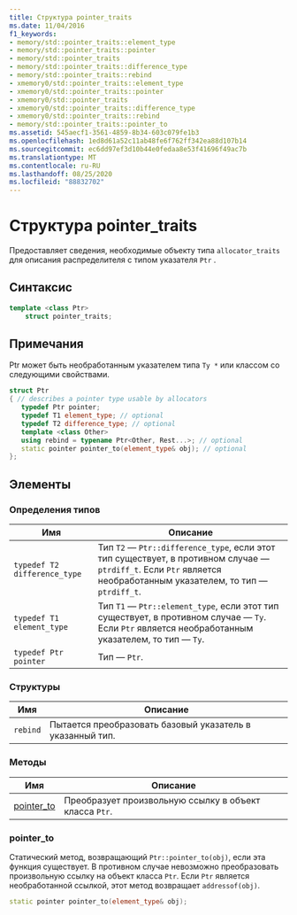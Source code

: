 ```yaml
---
title: Структура pointer_traits
ms.date: 11/04/2016
f1_keywords:
- memory/std::pointer_traits::element_type
- memory/std::pointer_traits::pointer
- memory/std::pointer_traits
- memory/std::pointer_traits::difference_type
- memory/std::pointer_traits::rebind
- xmemory0/std::pointer_traits::element_type
- xmemory0/std::pointer_traits::pointer
- xmemory0/std::pointer_traits
- xmemory0/std::pointer_traits::difference_type
- xmemory0/std::pointer_traits::rebind
- memory/std::pointer_traits::pointer_to
ms.assetid: 545aecf1-3561-4859-8b34-603c079fe1b3
ms.openlocfilehash: 1ed8d61a52c11ab48fe6f762ff342ea88d107b14
ms.sourcegitcommit: ec6dd97ef3d10b44e0fedaa8e53f41696f49ac7b
ms.translationtype: MT
ms.contentlocale: ru-RU
ms.lasthandoff: 08/25/2020
ms.locfileid: "88832702"
---
```

# <a name="pointer_traits-struct"></a>Структура pointer_traits

Предоставляет сведения, необходимые объекту типа `allocator_traits` для описания распределителя с типом указателя `Ptr` .

## <a name="syntax"></a>Синтаксис

```cpp
template <class Ptr>
    struct pointer_traits;
```

## <a name="remarks"></a>Примечания

Ptr может быть необработанным указателем типа `Ty *` или классом со следующими свойствами.

```cpp
struct Ptr
{ // describes a pointer type usable by allocators
   typedef Ptr pointer;
   typedef T1 element_type; // optional
   typedef T2 difference_type; // optional
   template <class Other>
   using rebind = typename Ptr<Other, Rest...>; // optional
   static pointer pointer_to(element_type& obj); // optional
};
```

## <a name="members"></a>Элементы

### <a name="typedefs"></a>Определения типов

|Имя|Описание|
|-|-|
|`typedef T2 difference_type`|Тип `T2` — `Ptr::difference_type`, если этот тип существует, в противном случае — `ptrdiff_t`. Если `Ptr` является необработанным указателем, то тип — `ptrdiff_t`.|
|`typedef T1 element_type`|Тип `T1` — `Ptr::element_type`, если этот тип существует, в противном случае — `Ty`. Если `Ptr` является необработанным указателем, то тип — `Ty`.|
|`typedef Ptr pointer`|Тип — `Ptr`.|

### <a name="structs"></a>Структуры

|Имя|Описание|
|-|-|
|`rebind`|Пытается преобразовать базовый указатель в указанный тип.|

### <a name="methods"></a>Методы

|Имя|Описание|
|----------|-----------------|
|[pointer_to](#pointer_to)|Преобразует произвольную ссылку в объект класса `Ptr`.|

### <a name="pointer_to"></a><a name="pointer_to"></a> pointer_to

Статический метод, возвращающий `Ptr::pointer_to(obj)`, если эта функция существует. В противном случае невозможно преобразовать произвольную ссылку на объект класса `Ptr`. Если `Ptr` является необработанной ссылкой, этот метод возвращает `addressof(obj)`.

```cpp
static pointer pointer_to(element_type& obj);
```
